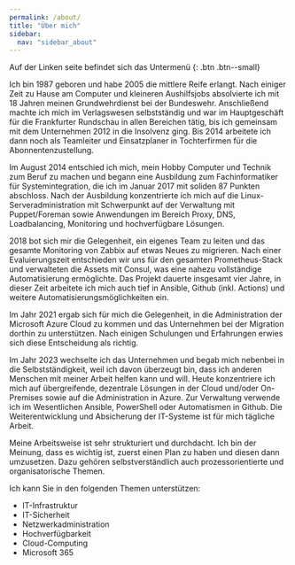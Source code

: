 ```yaml
---
permalink: /about/
title: "Über mich"
sidebar:
  nav: "sidebar_about"
---
```

Auf der Linken seite befindet sich das Untermenü
{: .btn .btn--small}

Ich bin 1987 geboren und habe 2005 die mittlere Reife erlangt. Nach einiger Zeit zu Hause am Computer und kleineren Aushilfsjobs absolvierte ich mit 18 Jahren meinen Grundwehrdienst bei der Bundeswehr. Anschließend machte ich mich im Verlagswesen selbstständig und war im Hauptgeschäft für die Frankfurter Rundschau in allen Bereichen tätig, bis ich gemeinsam mit dem Unternehmen 2012 in die Insolvenz ging. Bis 2014 arbeitete ich dann noch als Teamleiter und Einsatzplaner in Tochterfirmen für die Abonnentenzustellung.

Im August 2014 entschied ich mich, mein Hobby Computer und Technik zum Beruf zu machen und begann eine Ausbildung zum Fachinformatiker für Systemintegration, die ich im Januar 2017 mit soliden 87 Punkten abschloss. Nach der Ausbildung konzentrierte ich mich auf die Linux-Serveradministration mit Schwerpunkt auf der Verwaltung mit Puppet/Foreman sowie Anwendungen im Bereich Proxy, DNS, Loadbalancing, Monitoring und hochverfügbare Lösungen.

2018 bot sich mir die Gelegenheit, ein eigenes Team zu leiten und das gesamte Monitoring von Zabbix auf etwas Neues zu migrieren. Nach einer Evaluierungszeit entschieden wir uns für den gesamten Prometheus-Stack und verwalteten die Assets mit Consul, was eine nahezu vollständige Automatisierung ermöglichte. Das Projekt dauerte insgesamt vier Jahre, in dieser Zeit arbeitete ich mich auch tief in Ansible, Github (inkl. Actions) und weitere Automatisierungsmöglichkeiten ein.

Im Jahr 2021 ergab sich für mich die Gelegenheit, in die Administration der Microsoft Azure Cloud zu kommen und das Unternehmen bei der Migration dorthin zu unterstützen. Nach einigen Schulungen und Erfahrungen erwies sich diese Entscheidung als richtig.

Im Jahr 2023 wechselte ich das Unternehmen und begab mich nebenbei in die Selbstständigkeit, weil ich davon überzeugt bin, dass ich anderen Menschen mit meiner Arbeit helfen kann und will. Heute konzentriere ich mich auf übergreifende, dezentrale Lösungen in der Cloud und/oder On-Premises sowie auf die Administration in Azure. Zur Verwaltung verwende ich im Wesentlichen Ansible, PowerShell oder Automatismen in Github. Die Weiterentwicklung und Absicherung der IT-Systeme ist für mich tägliche Arbeit.

Meine Arbeitsweise ist sehr strukturiert und durchdacht. Ich bin der Meinung, dass es wichtig ist, zuerst einen Plan zu haben und diesen dann umzusetzen. Dazu gehören selbstverständlich auch prozessorientierte und organisatorische Themen.

Ich kann Sie in den folgenden Themen unterstützen:
* IT-Infrastruktur
* IT-Sicherheit
* Netzwerkadministration
* Hochverfügbarkeit
* Cloud-Computing
* Microsoft 365